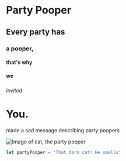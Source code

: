 # Party Pooper
## Every party has
### a pooper, 
#### that's why 
##### we 
###### invited 
# You. 

made a sad message describing party poopers

![Image of cat, the party pooper](https://static.wikia.nocookie.net/the-emoji-brawl/images/d/da/Weird_cat_teb_pose.png/revision/latest/scale-to-width/360?cb=20200609025934)

``` javascript
let partyPooper = 'That darn cat! He smells'
```
